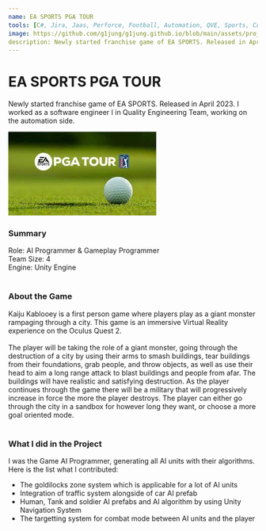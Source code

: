 ```yaml
---
name: EA SPORTS PGA TOUR
tools: [C#, Jira, Jaas, Perforce, Football, Automation, QVE, Sports, College Football, Jenkins]
image: https://github.com/g1jung/g1jung.github.io/blob/main/assets/project/EASPORTS%20PGA%20TOUR/EASPORTS%20PGA%20TOUR.jpg?raw=true
description: Newly started franchise game of EA SPORTS. Released in April 2023. I worked as a software engineer I in Quality Engineering Team, working on the automation side.
---
```

# **EA SPORTS PGA TOUR**

Newly started franchise game of EA SPORTS. Released in April 2023. I worked as a software engineer I in Quality Engineering Team, working on the automation side.
<br>

![preview](https://github.com/g1jung/g1jung.github.io/blob/main/assets/project/EASPORTS%20PGA%20TOUR/EASPORTS%20PGA%20TOUR.jpg?raw=true)


### **Summary**

Role: AI Programmer & Gameplay Programmer
<br>
Team Size: 4
<br>
Engine: Unity Engine
<br>
<br>

### **About the Game**

Kaiju Kablooey is a first person game where players play as a giant monster rampaging through a city. This game is an immersive Virtual Reality experience on the Oculus Quest 2.
<br> 
<br>
The player will be taking the role of a giant monster, going through the destruction of a city by using their arms to smash buildings, tear buildings from their foundations, grab people, and throw objects, as well as use their head to aim a long range attack to blast buildings and people from afar. The buildings will have realistic and satisfying destruction. As the player continues through the game there will be a military that will progressively increase in force the more the player destroys. The player can either go through the city in a sandbox for however long they want, or choose a more goal oriented mode. 
<br>
<br>

### **What I did in the Project**

I was the Game AI Programmer, generating all AI units with their algorithms. Here is the list what I contributed:
<br>
* The goldilocks zone system which is applicable for a lot of AI units
* Integration of traffic system alongside of car AI prefab
* Human, Tank and soldier AI prefabs and AI algorithm by using Unity Navigation System
* The targetting system for combat mode between AI units and the player
<br>
